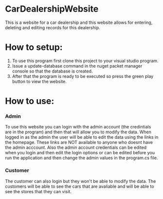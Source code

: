 # CarDealershipWebsite
This is a website for a car dealership and this website allows for entering, deleting and editing records for this dealership.

# How to setup:
1. To use this program first clone this project to your visual studio program.
2. Issue a update-database command in the nuget packet manager console so that the database is created.
3. After that the program is ready to be executed so press the green play button to view the website.

# How to use:
### Admin
To use this website you can login with the admin account (the credintials are in the program) and then that will allow you to modify the data. When logged in as the admin the user will be able to edit the data using the links in the homepage.
These links are NOT available to anyone who doesnt have the admin acccount. Also the admin account credentials can be edited when you login and then edit the login options or can be edited before you run the application and then change the admin values in the program.cs file.

### Customer
The customer can also login but they won't be able to modify the data. 
The customers will be able to see the cars that are avaliable and will be able to see the stores that they can visit.

